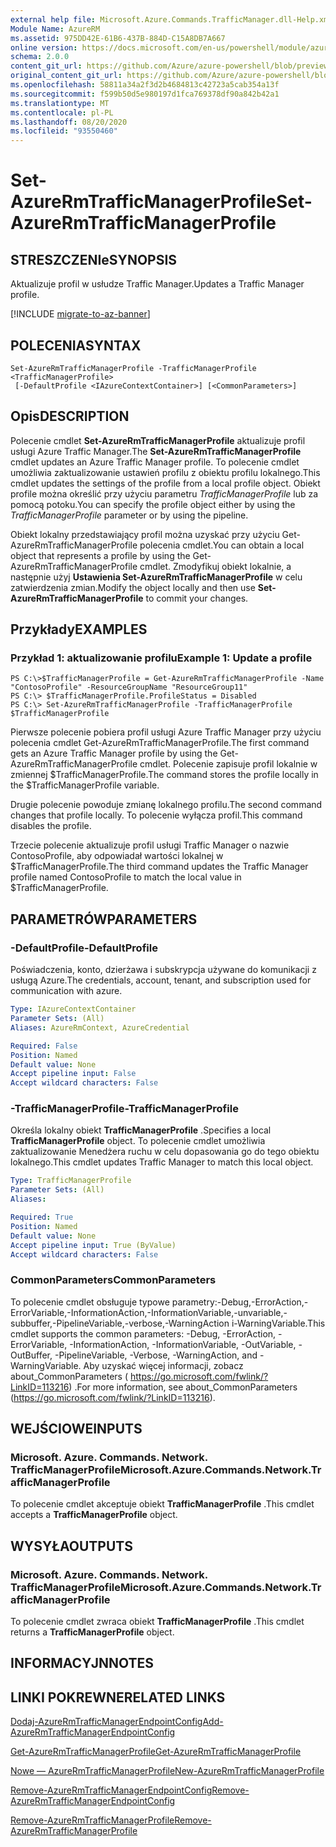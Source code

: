 ```yaml
---
external help file: Microsoft.Azure.Commands.TrafficManager.dll-Help.xml
Module Name: AzureRM
ms.assetid: 975DD42E-61B6-437B-884D-C15A8DB7A667
online version: https://docs.microsoft.com/en-us/powershell/module/azurerm.trafficmanager/set-azurermtrafficmanagerprofile
schema: 2.0.0
content_git_url: https://github.com/Azure/azure-powershell/blob/preview/src/ResourceManager/TrafficManager/Commands.TrafficManager2/help/Set-AzureRmTrafficManagerProfile.md
original_content_git_url: https://github.com/Azure/azure-powershell/blob/preview/src/ResourceManager/TrafficManager/Commands.TrafficManager2/help/Set-AzureRmTrafficManagerProfile.md
ms.openlocfilehash: 58811a34a2f3d2b4684813c42723a5cab354a13f
ms.sourcegitcommit: f599b50d5e980197d1fca769378df90a842b42a1
ms.translationtype: MT
ms.contentlocale: pl-PL
ms.lasthandoff: 08/20/2020
ms.locfileid: "93550460"
---
```

# <span data-ttu-id="24e05-101">Set-AzureRmTrafficManagerProfile</span><span class="sxs-lookup"><span data-stu-id="24e05-101">Set-AzureRmTrafficManagerProfile</span></span>

## <span data-ttu-id="24e05-102">STRESZCZENIe</span><span class="sxs-lookup"><span data-stu-id="24e05-102">SYNOPSIS</span></span>
<span data-ttu-id="24e05-103">Aktualizuje profil w usłudze Traffic Manager.</span><span class="sxs-lookup"><span data-stu-id="24e05-103">Updates a Traffic Manager profile.</span></span>

[!INCLUDE [migrate-to-az-banner](../../includes/migrate-to-az-banner.md)]

## <span data-ttu-id="24e05-104">POLECENIA</span><span class="sxs-lookup"><span data-stu-id="24e05-104">SYNTAX</span></span>

```
Set-AzureRmTrafficManagerProfile -TrafficManagerProfile <TrafficManagerProfile>
 [-DefaultProfile <IAzureContextContainer>] [<CommonParameters>]
```

## <span data-ttu-id="24e05-105">Opis</span><span class="sxs-lookup"><span data-stu-id="24e05-105">DESCRIPTION</span></span>
<span data-ttu-id="24e05-106">Polecenie cmdlet **Set-AzureRmTrafficManagerProfile** aktualizuje profil usługi Azure Traffic Manager.</span><span class="sxs-lookup"><span data-stu-id="24e05-106">The **Set-AzureRmTrafficManagerProfile** cmdlet updates an Azure Traffic Manager profile.</span></span>
<span data-ttu-id="24e05-107">To polecenie cmdlet umożliwia zaktualizowanie ustawień profilu z obiektu profilu lokalnego.</span><span class="sxs-lookup"><span data-stu-id="24e05-107">This cmdlet updates the settings of the profile from a local profile object.</span></span>
<span data-ttu-id="24e05-108">Obiekt profile można określić przy użyciu parametru *TrafficManagerProfile* lub za pomocą potoku.</span><span class="sxs-lookup"><span data-stu-id="24e05-108">You can specify the profile object either by using the *TrafficManagerProfile* parameter or by using the pipeline.</span></span>

<span data-ttu-id="24e05-109">Obiekt lokalny przedstawiający profil można uzyskać przy użyciu Get-AzureRmTrafficManagerProfile polecenia cmdlet.</span><span class="sxs-lookup"><span data-stu-id="24e05-109">You can obtain a local object that represents a profile by using the Get-AzureRmTrafficManagerProfile cmdlet.</span></span>
<span data-ttu-id="24e05-110">Zmodyfikuj obiekt lokalnie, a następnie użyj **Ustawienia Set-AzureRmTrafficManagerProfile** w celu zatwierdzenia zmian.</span><span class="sxs-lookup"><span data-stu-id="24e05-110">Modify the object locally and then use **Set-AzureRmTrafficManagerProfile** to commit your changes.</span></span>

## <span data-ttu-id="24e05-111">Przykłady</span><span class="sxs-lookup"><span data-stu-id="24e05-111">EXAMPLES</span></span>

### <span data-ttu-id="24e05-112">Przykład 1: aktualizowanie profilu</span><span class="sxs-lookup"><span data-stu-id="24e05-112">Example 1: Update a profile</span></span>
```
PS C:\>$TrafficManagerProfile = Get-AzureRmTrafficManagerProfile -Name "ContosoProfile" -ResourceGroupName "ResourceGroup11" 
PS C:\> $TrafficManagerProfile.ProfileStatus = Disabled
PS C:\> Set-AzureRmTrafficManagerProfile -TrafficManagerProfile $TrafficManagerProfile
```

<span data-ttu-id="24e05-113">Pierwsze polecenie pobiera profil usługi Azure Traffic Manager przy użyciu polecenia cmdlet Get-AzureRmTrafficManagerProfile.</span><span class="sxs-lookup"><span data-stu-id="24e05-113">The first command gets an Azure Traffic Manager profile by using the Get-AzureRmTrafficManagerProfile cmdlet.</span></span>
<span data-ttu-id="24e05-114">Polecenie zapisuje profil lokalnie w zmiennej $TrafficManagerProfile.</span><span class="sxs-lookup"><span data-stu-id="24e05-114">The command stores the profile locally in the $TrafficManagerProfile variable.</span></span>

<span data-ttu-id="24e05-115">Drugie polecenie powoduje zmianę lokalnego profilu.</span><span class="sxs-lookup"><span data-stu-id="24e05-115">The second command changes that profile locally.</span></span>
<span data-ttu-id="24e05-116">To polecenie wyłącza profil.</span><span class="sxs-lookup"><span data-stu-id="24e05-116">This command disables the profile.</span></span>

<span data-ttu-id="24e05-117">Trzecie polecenie aktualizuje profil usługi Traffic Manager o nazwie ContosoProfile, aby odpowiadał wartości lokalnej w $TrafficManagerProfile.</span><span class="sxs-lookup"><span data-stu-id="24e05-117">The third command updates the Traffic Manager profile named ContosoProfile to match the local value in $TrafficManagerProfile.</span></span>

## <span data-ttu-id="24e05-118">PARAMETRÓW</span><span class="sxs-lookup"><span data-stu-id="24e05-118">PARAMETERS</span></span>

### <span data-ttu-id="24e05-119">-DefaultProfile</span><span class="sxs-lookup"><span data-stu-id="24e05-119">-DefaultProfile</span></span>
<span data-ttu-id="24e05-120">Poświadczenia, konto, dzierżawa i subskrypcja używane do komunikacji z usługą Azure.</span><span class="sxs-lookup"><span data-stu-id="24e05-120">The credentials, account, tenant, and subscription used for communication with azure.</span></span>

```yaml
Type: IAzureContextContainer
Parameter Sets: (All)
Aliases: AzureRmContext, AzureCredential

Required: False
Position: Named
Default value: None
Accept pipeline input: False
Accept wildcard characters: False
```

### <span data-ttu-id="24e05-121">-TrafficManagerProfile</span><span class="sxs-lookup"><span data-stu-id="24e05-121">-TrafficManagerProfile</span></span>
<span data-ttu-id="24e05-122">Określa lokalny obiekt **TrafficManagerProfile** .</span><span class="sxs-lookup"><span data-stu-id="24e05-122">Specifies a local **TrafficManagerProfile** object.</span></span>
<span data-ttu-id="24e05-123">To polecenie cmdlet umożliwia zaktualizowanie Menedżera ruchu w celu dopasowania go do tego obiektu lokalnego.</span><span class="sxs-lookup"><span data-stu-id="24e05-123">This cmdlet updates Traffic Manager to match this local object.</span></span>

```yaml
Type: TrafficManagerProfile
Parameter Sets: (All)
Aliases: 

Required: True
Position: Named
Default value: None
Accept pipeline input: True (ByValue)
Accept wildcard characters: False
```

### <span data-ttu-id="24e05-124">CommonParameters</span><span class="sxs-lookup"><span data-stu-id="24e05-124">CommonParameters</span></span>
<span data-ttu-id="24e05-125">To polecenie cmdlet obsługuje typowe parametry:-Debug,-ErrorAction,-ErrorVariable,-InformationAction,-InformationVariable,-unvariable,-subbuffer,-PipelineVariable,-verbose,-WarningAction i-WarningVariable.</span><span class="sxs-lookup"><span data-stu-id="24e05-125">This cmdlet supports the common parameters: -Debug, -ErrorAction, -ErrorVariable, -InformationAction, -InformationVariable, -OutVariable, -OutBuffer, -PipelineVariable, -Verbose, -WarningAction, and -WarningVariable.</span></span> <span data-ttu-id="24e05-126">Aby uzyskać więcej informacji, zobacz about_CommonParameters ( https://go.microsoft.com/fwlink/?LinkID=113216) .</span><span class="sxs-lookup"><span data-stu-id="24e05-126">For more information, see about_CommonParameters (https://go.microsoft.com/fwlink/?LinkID=113216).</span></span>

## <span data-ttu-id="24e05-127">WEJŚCIOWE</span><span class="sxs-lookup"><span data-stu-id="24e05-127">INPUTS</span></span>

### <span data-ttu-id="24e05-128">Microsoft. Azure. Commands. Network. TrafficManagerProfile</span><span class="sxs-lookup"><span data-stu-id="24e05-128">Microsoft.Azure.Commands.Network.TrafficManagerProfile</span></span>
<span data-ttu-id="24e05-129">To polecenie cmdlet akceptuje obiekt **TrafficManagerProfile** .</span><span class="sxs-lookup"><span data-stu-id="24e05-129">This cmdlet accepts a **TrafficManagerProfile** object.</span></span>

## <span data-ttu-id="24e05-130">WYSYŁA</span><span class="sxs-lookup"><span data-stu-id="24e05-130">OUTPUTS</span></span>

### <span data-ttu-id="24e05-131">Microsoft. Azure. Commands. Network. TrafficManagerProfile</span><span class="sxs-lookup"><span data-stu-id="24e05-131">Microsoft.Azure.Commands.Network.TrafficManagerProfile</span></span>
<span data-ttu-id="24e05-132">To polecenie cmdlet zwraca obiekt **TrafficManagerProfile** .</span><span class="sxs-lookup"><span data-stu-id="24e05-132">This cmdlet returns a **TrafficManagerProfile** object.</span></span>

## <span data-ttu-id="24e05-133">INFORMACYJN</span><span class="sxs-lookup"><span data-stu-id="24e05-133">NOTES</span></span>

## <span data-ttu-id="24e05-134">LINKI POKREWNE</span><span class="sxs-lookup"><span data-stu-id="24e05-134">RELATED LINKS</span></span>

[<span data-ttu-id="24e05-135">Dodaj-AzureRmTrafficManagerEndpointConfig</span><span class="sxs-lookup"><span data-stu-id="24e05-135">Add-AzureRmTrafficManagerEndpointConfig</span></span>](./Add-AzureRmTrafficManagerEndpointConfig.md)

[<span data-ttu-id="24e05-136">Get-AzureRmTrafficManagerProfile</span><span class="sxs-lookup"><span data-stu-id="24e05-136">Get-AzureRmTrafficManagerProfile</span></span>](./Get-AzureRmTrafficManagerProfile.md)

[<span data-ttu-id="24e05-137">Nowe — AzureRmTrafficManagerProfile</span><span class="sxs-lookup"><span data-stu-id="24e05-137">New-AzureRmTrafficManagerProfile</span></span>](./New-AzureRmTrafficManagerProfile.md)

[<span data-ttu-id="24e05-138">Remove-AzureRmTrafficManagerEndpointConfig</span><span class="sxs-lookup"><span data-stu-id="24e05-138">Remove-AzureRmTrafficManagerEndpointConfig</span></span>](./Remove-AzureRmTrafficManagerEndpointConfig.md)

[<span data-ttu-id="24e05-139">Remove-AzureRmTrafficManagerProfile</span><span class="sxs-lookup"><span data-stu-id="24e05-139">Remove-AzureRmTrafficManagerProfile</span></span>](./Remove-AzureRmTrafficManagerProfile.md)


